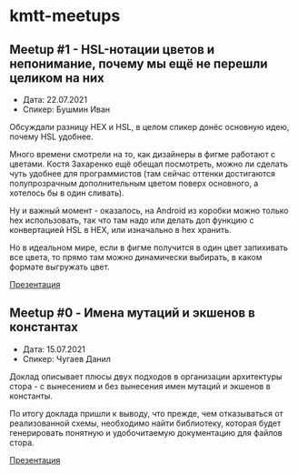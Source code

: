 # kmtt-meetups

## Meetup #1 - HSL-нотации цветов и непонимание, почему мы ещё не перешли целиком на них

- Дата: 22.07.2021
- Спикер: Бушмин Иван

Обсуждали разницу HEX и HSL, в целом спикер донёс основную идею, почему HSL удобнее.

Много времени смотрели на то, как дизайнеры в фигме работают с цветами.
Костя Захаренко ещё обещал посмотреть, можно ли сделать чуть удобнее для программистов
(там сейчас оттенки достигаются полупрозрачным дополнительным цветом поверх основного, а хотелось бы в один сливать).

Ну и важный момент - оказалось, на Android из коробки можно только hex использовать, 
так что там надо или делать доп функцию с конвертацией HSL в HEX, или изначально в hex хранить.

Но в идеальном мире, если в фигме получится в один цвет запихивать все цвета,
то прямо там можно динамически выбирать, в каком формате выгружать цвет.

[Презентация](https://github.com/cmtt-ru/kmtt-meetups/presentations/meetup-1)

## Meetup #0 - Имена мутаций и экшенов в константах

- Дата: 15.07.2021
- Спикер: Чугаев Данил

Доклад описывает плюсы двух подходов в организации архитектуры стора - с вынесением и без вынесения имен мутаций и экшенов в константы.

По итогу доклада пришли к выводу, что прежде, чем отказываться от реализованной схемы, необходимо найти библиотеку, которая будет генерировать понятную и удобочитаемую документацию для файлов стора.

[Презентация](https://miro.com/app/board/o9J_l7eg4Eo=/)
